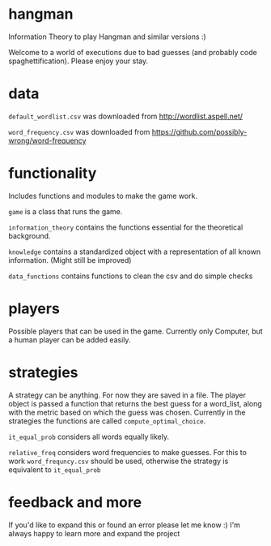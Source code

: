 # hangman
Information Theory to play Hangman and similar versions :)

Welcome to a world of executions due to bad guesses (and probably code spaghettification).
Please enjoy your stay.

# data

```default_wordlist.csv``` was downloaded from http://wordlist.aspell.net/

```word_frequency.csv``` was downloaded from https://github.com/possibly-wrong/word-frequency

# functionality

Includes functions and modules to make the game work.

```game``` is a class that runs the game.

```information_theory``` contains the functions essential for the theoretical background.

```knowledge``` contains a standardized object with a representation of all known information. (Might still be improved)

```data_functions``` contains functions to clean the csv and do simple checks

# players

Possible players that can be used in the game. Currently only Computer, but a human player can be added easily.

# strategies

A strategy can be anything. For now they are saved in a file. 
The player object is passed a function that returns the best guess for a word_list, along with the metric based on which the guess was chosen. Currently in the strategies the functions are called ```compute_optimal_choice```.

```it_equal_prob``` considers all words equally likely.

```relative_freq``` considers word frequencies to make guesses. For this to work ```word_frequncy.csv``` should be used, otherwise the strategy is equivalent to ```it_equal_prob``` 

# feedback and more

If you'd like to expand this or found an error please let me know :) I'm always happy to learn more and expand the project